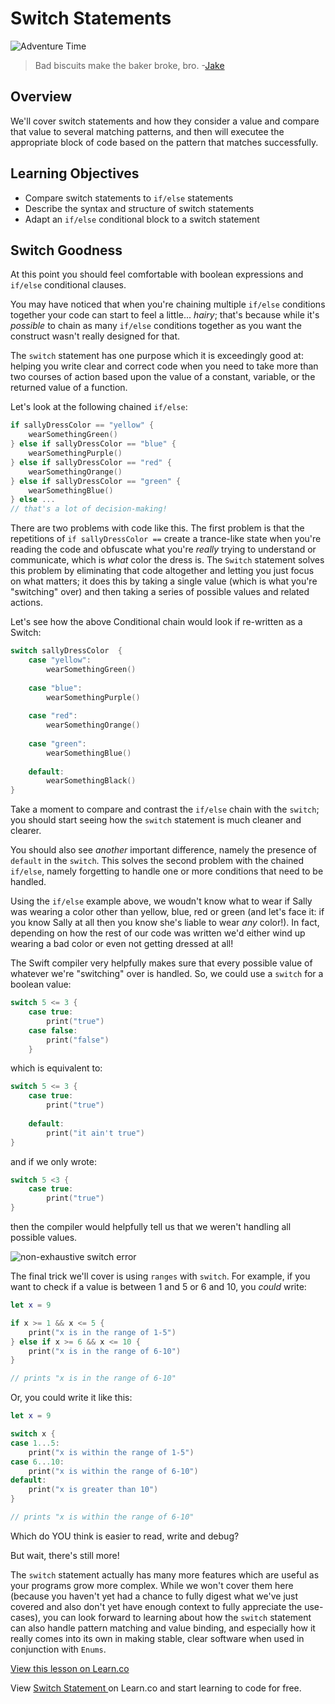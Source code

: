 # Switch Statements

![Adventure Time](http://i.imgur.com/cwR0gwx.png?1)

> Bad biscuits make the baker broke, bro. -[Jake](https://en.wikipedia.org/wiki/Jake_the_Dog)

## Overview 

We'll cover switch statements and how they consider a value and compare that value to several matching patterns, and then will executee the appropriate block of code based on the pattern that matches successfully. 

## Learning Objectives 

* Compare switch statements to `if/else` statements
* Describe the syntax and structure of switch statements
* Adapt an `if/else` conditional block to a switch statement

## Switch Goodness

At this point you should feel comfortable with boolean expressions and ````if/else```` conditional clauses.  

You may have noticed that when you're chaining multiple ````if/else```` conditions together your code can start to feel a little... *hairy*; that's because while it's *possible* to chain as many ````if/else```` conditions together as you want the construct wasn't really designed for that.

The ````switch```` statement has one purpose which it is exceedingly good at: helping you write clear and correct code when you need to take more than two courses of action based upon the value of a constant, variable, or the returned value of a function.

Let's look at the following chained ````if/else````:

````Swift
if sallyDressColor == "yellow" {
	wearSomethingGreen()
} else if sallyDressColor == "blue" {
	wearSomethingPurple()
} else if sallyDressColor == "red" {
	wearSomethingOrange() 
} else if sallyDressColor == "green" {
	wearSomethingBlue()
} else ...
// that's a lot of decision-making!
````

There are two problems with code like this.  The first problem is that the repetitions of ````if sallyDressColor ==```` create a trance-like state when you're reading the code and obfuscate what you're *really* trying to understand or communicate, which is *what* color the dress is.  The ````Switch```` statement solves this problem by eliminating that code altogether and letting you just focus on what matters; it does this by taking a single value (which is what you're "switching" over) and then taking a series of possible values and related actions.

Let's see how the above Conditional chain would look if re-written as a Switch:

````Swift
switch sallyDressColor  {
	case "yellow":
		wearSomethingGreen()
		
	case "blue":
		wearSomethingPurple()
			
	case "red":
		wearSomethingOrange()
			
	case "green":
		wearSomethingBlue()
		
	default:
		wearSomethingBlack()
}
````

Take a moment to compare and contrast the ````if/else```` chain with the ````switch````; you should start seeing how the ````switch```` statement is much cleaner and clearer.

You should also see *another* important difference, namely the presence of ````default```` in the ````switch````.  This solves the second problem with the chained ````if/else````, namely forgetting to handle one or more conditions that need to be handled.

Using the ````if/else```` example above, we woudn't know what to wear if Sally was wearing a color other than yellow, blue, red or green (and let's face it: if you know Sally at all then you know she's liable to wear *any* color!).  In fact, depending on how the rest of our code was written we'd either wind up wearing a bad color or even not getting dressed at all!

The Swift compiler very helpfully makes sure that every possible value of whatever we're "switching" over is handled.  So, we could use a ````switch```` for a boolean value:

````Swift
switch 5 <= 3 {
	case true:
		print("true")
	case false:
		print("false")
	}
````

which is equivalent to:

````Swift
switch 5 <= 3 {
	case true:
		print("true")
		
	default:
		print("it ain't true")
}
````

and if we only wrote:

````Swift
switch 5 <3 {
	case true:
		print("true")
}
````
then the compiler would helpfully tell us that we weren't handling all possible values.

![non-exhaustive switch error](http://i.imgur.com/7VtpDal.png?1)

The final trick we'll cover is using ````ranges```` with ````switch````.  For example, if you want to check if a value is between 1 and 5 or 6 and 10, you *could* write:

````Swift
let x = 9

if x >= 1 && x <= 5 {
    print("x is in the range of 1-5")
} else if x >= 6 && x <= 10 {
    print("x is in the range of 6-10")
}

// prints "x is in the range of 6-10"
````

Or, you could write it like this:

````Swift
let x = 9

switch x {
case 1...5:
    print("x is within the range of 1-5")
case 6...10:
    print("x is within the range of 6-10")
default:
    print("x is greater than 10")
}

// prints "x is within the range of 6-10"
````

Which do YOU think is easier to read, write and debug?
	
But wait, there's still more!

The ````switch```` statement actually has many more features which are useful as your programs grow more complex.  While we won't cover them here (because you haven't yet had a chance to fully digest what we've just covered and also don't yet have enough context to fully appreciate the use-cases), you can look forward to learning about how the ````switch```` statement can also handle pattern matching and value binding, and especially how it really comes into its own in making stable, clear software when used in conjunction with ````Enums````.

<a href='https://learn.co/lessons/SwitchStatement' data-visibility='hidden'>View this lesson on Learn.co</a>

<p class='util--hide'>View <a href='https://learn.co/lessons/swift-switchStatement-readme'>Switch Statement </a> on Learn.co and start learning to code for free.</p>
